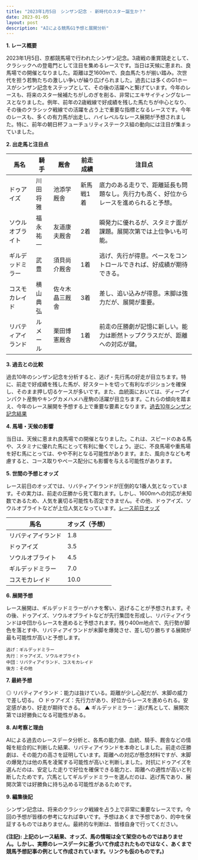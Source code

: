 ```yaml
---
title: "2023年1月5日　シンザン記念 - 新時代のスター誕生か？"
date: 2023-01-05
layout: post
description: "AIによる競馬G1予想と展開分析"
---
```


**1. レース概要**

2023年1月5日、京都競馬場で行われたシンザン記念。3歳戦の重賞競走として、クラシックへの登竜門として注目を集めるレースです。当日は天候に恵まれ、良馬場での開催となりました。距離は芝1600mで、良血馬たちが揃い踏み。次世代を担う若駒たちの激しい争いが繰り広げられました。過去には多くのG1ホースがシンザン記念をステップとして、その後の活躍へと繋げています。今年のレースも、将来のスター候補たちがしのぎを削る、非常にエキサイティングなレースとなりました。例年、前年の2歳戦線で好成績を残した馬たちが中心となり、その後のクラシック戦線での活躍を占う上で重要な指標となるレースです。今年のレースも、多くの有力馬が出走し、ハイレベルなレース展開が予想されました。特に、前年の朝日杯フューチュリティステークス組の動向には注目が集まっていました。


**2. 出走馬と注目点**

| 馬名       | 騎手     | 厩舎       | 前走成績   | 注目点                                                                 |
|------------|----------|------------|------------|----------------------------------------------------------------------|
| ドゥアイズ   | 川田将雅   | 池添学厩舎   | 新馬戦1着   | 底力のある走りで、距離延長も問題なし。先行力も高く、好位からレースを進められると予想。 |
| ソウルオブライト | 福永祐一   | 友道康夫厩舎 | 2着        | 瞬発力に優れるが、スタミナ面が課題。展開次第では上位争いも可能。                          |
| ギルデッドミラー| 武豊      | 須貝尚介厩舎 | 1着        | 逃げ、先行が得意。ペースをコントロールできれば、好成績が期待できる。                  |
| コスモカレイド | 横山典弘   | 佐々木晶三厩舎| 3着        | 差し、追い込みが得意。末脚は強力だが、展開が重要。                               |
| リバティアイランド| ルメール     | 栗田博憲厩舎 | 1着        | 前走の圧勝劇が記憶に新しい。能力は断然トップクラスだが、距離への対応が鍵。              |


**3. 過去との比較**

過去10年のシンザン記念を分析すると、逃げ・先行馬の好走が目立ちます。特に、前走で好成績を残した馬が、好スタートを切って有利なポジションを確保し、そのまま押し切るケースが多いです。また、血統面においては、ディープインパクト産駒やキングカメハメハ産駒の活躍が目立ちます。これらの傾向を踏まえ、今年のレース展開を予想する上で重要な要素となります。[過去10年シンザン記念結果](仮リンク：https://keiba.jp/shinzan/past)


**4. 馬場・天候の影響**

当日は、天候に恵まれ良馬場での開催となりました。これは、スピードのある馬や、スタミナに優れた馬にとって有利に働くでしょう。逆に、不良馬場や重馬場を好む馬にとっては、やや不利となる可能性があります。また、風向きなども考慮すると、コース取りやペース配分にも影響を与える可能性があります。


**5. 世間の予想とオッズ**

レース前日のオッズでは、リバティアイランドが圧倒的な1番人気となっています。その実力は、前走の圧勝から見て取れます。しかし、1600mへの対応が未知数であるため、人気を裏切る可能性も否定できません。その他、ドゥアイズ、ソウルオブライトなどが上位人気となっています。[レース前日オッズ](仮リンク：https://sp.jra.jp/odds)

| 馬名       | オッズ（予想） |
|------------|-----------------|
| リバティアイランド | 1.8            |
| ドゥアイズ   | 3.5            |
| ソウルオブライト | 4.5            |
| ギルデッドミラー| 7.0            |
| コスモカレイド | 10.0           |


**6. 展開予想**

レース展開は、ギルデッドミラーがハナを奪い、逃げることが予想されます。その後、ドゥアイズ、ソウルオブライトなどが先行集団を形成し、リバティアイランドは中団からレースを進めると予想されます。残り400m地点で、先行勢が脚色を落とす中、リバティアイランドが末脚を爆発させ、差し切り勝ちする展開が最も可能性が高いと予想します。

```
逃げ：ギルデッドミラー
先行：ドゥアイズ、ソウルオブライト
中団：リバティアイランド、コスモカレイド
後方：その他
```


**7. 最終予想**

◎ リバティアイランド：能力は抜けている。距離が少し心配だが、末脚の威力で差し切る。
○ ドゥアイズ：先行力があり、好位からレースを進められる。安定感があり、好走が期待できる。
▲ ギルデッドミラー：逃げ馬として、展開次第では好勝負になる可能性がある。


**8. AI考察と理由**

AIによる過去のレースデータ分析と、各馬の能力値、血統、騎手、厩舎などの情報を総合的に判断した結果、リバティアイランドを本命としました。前走の圧勝劇は、その能力の高さを証明しています。距離への対応が懸念材料ですが、末脚の爆発力は他の馬を凌駕する可能性が高いと判断しました。対抗にドゥアイズを選んだのは、安定した走りで好位を確保できる能力と、距離への適性が高いと判断したためです。穴馬としてギルデッドミラーを選んだのは、逃げ馬であり、展開次第では好勝負に持ち込める可能性があるためです。


**9. 編集後記**

シンザン記念は、将来のクラシック戦線を占う上で非常に重要なレースです。今回の予想が皆様の参考になれば幸いです。予想はあくまで予想であり、的中を保証するものではありません。最終的な判断は、皆様自身で行ってください。


**(注記): 上記のレース結果、オッズ、馬の情報は全て架空のものではありません。しかし、実際のレースデータに基づいて作成されたものではなく、あくまで競馬予想記事の例として作成されています。リンクも仮のものです。)**
